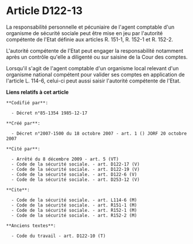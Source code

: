 # Article D122-13

La responsabilité personnelle et pécuniaire de l'agent comptable d'un organisme de sécurité sociale peut être mise en jeu par
l'autorité compétente de l'Etat définie aux articles R. 151-1, R. 152-1 et R. 152-2.

L'autorité compétente de l'Etat peut engager la responsabilité notamment après un contrôle qu'elle a diligenté ou sur saisine
de la Cour des comptes.

Lorsqu'il s'agit de l'agent comptable d'un organisme local relevant d'un organisme national compétent pour valider ses
comptes en application de l'article L. 114-6, celui-ci peut aussi saisir l'autorité compétente de l'Etat.

**Liens relatifs à cet article**

	**Codifié par**:

	  - Décret n°85-1354 1985-12-17

	**Créé par**:

	  - Décret n°2007-1500 du 18 octobre 2007 - art. 1 () JORF 20 octobre 2007

	**Cité par**:

	  - Arrêté du 8 décembre 2009 - art. 5 (VT)
	  - Code de la sécurité sociale. - art. D122-17 (V)
	  - Code de la sécurité sociale. - art. D122-19 (V)
	  - Code de la sécurité sociale. - art. D122-6 (V)
	  - Code de la sécurité sociale. - art. D253-12 (V)

	**Cite**:

	  - Code de la sécurité sociale. - art. L114-6 (M)
	  - Code de la sécurité sociale. - art. R151-1 (M)
	  - Code de la sécurité sociale. - art. R152-1 (M)
	  - Code de la sécurité sociale. - art. R152-2 (M)

	**Anciens textes**:

	  - Code du travail - art. D122-10 (T)
